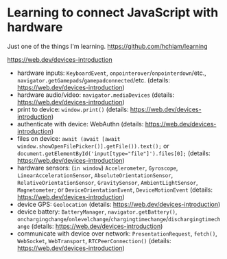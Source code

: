 # Learning to connect JavaScript with hardware

Just one of the things I'm learning. https://github.com/hchiam/learning

https://web.dev/devices-introduction

- hardware inputs: `KeyboardEvent`, `onpointerover`/`onpointerdown`/etc., `navigator.getGamepads`/`gamepadconnected`/etc. (details: https://web.dev/devices-introduction)
- hardware audio/video: `navigator.mediaDevices` (details: https://web.dev/devices-introduction)
- print to device: `window.print()` (details: https://web.dev/devices-introduction)
- authenticate with device: WebAuthn (details: https://web.dev/devices-introduction)
- files on device: `await (await [await window.showOpenFilePicker()].getFile()).text();` or `document.getElementById('input[type="file"]').files[0];` (details: https://web.dev/devices-introduction)
- hardware sensors: (`in window`) `Accelerometer`, `Gyroscope`, `LinearAccelerationSensor`, `AbsoluteOrientationSensor`, `RelativeOrientationSensor`, `GravitySensor`, `AmbientLightSensor`, `Magnetometer`; or `DeviceOrientationEvent`, `DeviceMotionEvent` (details: https://web.dev/devices-introduction)
- device GPS: `Geolocation` (details: https://web.dev/devices-introduction)
- device battery: `BatteryManager`, `navigator.getBattery()`, `onchargingchange`/`onlevelchange`/`chargingtimechange`/`dischargingtimechange` (details: https://web.dev/devices-introduction)
- communicate with device over network: `PresentationRequest`, `fetch()`, `WebSocket`, `WebTransport`, `RTCPeerConnection()` (details: https://web.dev/devices-introduction)

